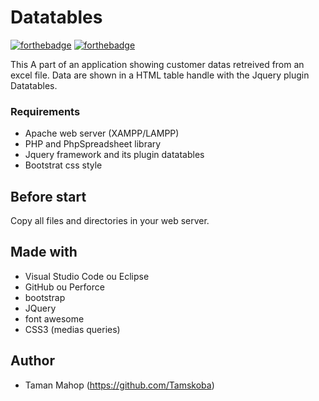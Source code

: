 # Datatables
[![forthebadge](http://forthebadge.com/images/badges/built-with-love.svg)](http://forthebadge.com)  [![forthebadge](http://forthebadge.com/images/badges/powered-by-electricity.svg)](http://forthebadge.com)

This A part of an application showing customer datas retreived from an excel file.
Data are shown in a HTML table handle with the Jquery plugin Datatables. 

### Requirements

- Apache web server (XAMPP/LAMPP)
- PHP and PhpSpreadsheet library
- Jquery framework and its plugin datatables
- Bootstrat css style

## Before start

Copy all files and directories in your web server.


## Made with

- Visual Studio Code ou Eclipse
- GitHub ou Perforce
- bootstrap
- JQuery
- font awesome
- CSS3 (medias queries)


## Author

- Taman Mahop (https://github.com/Tamskoba)
